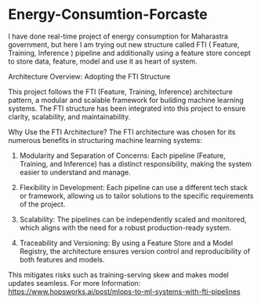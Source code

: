 # Energy-Consumtion-Forcaste
I have done real-time project of energy consumption for Maharastra government, but here I am trying out new structure called FTI ( Feature, Training, Inference ) pipeline and additionally using a feature store concept to store data, feature, model and use it as heart of system.


Architecture Overview: Adopting the FTI Structure

This project follows the FTI (Feature, Training, Inference) architecture pattern, a modular and scalable framework for building machine learning systems. The FTI structure has been integrated into this project to ensure clarity, scalability, and maintainability.

Why Use the FTI Architecture?
The FTI architecture was chosen for its numerous benefits in structuring machine learning systems:

1) Modularity and Separation of Concerns:
Each pipeline (Feature, Training, and Inference) has a distinct responsibility, making the system easier to understand and manage.

2) Flexibility in Development:
Each pipeline can use a different tech stack or framework, allowing us to tailor solutions to the specific requirements of the project.

3) Scalability:
The pipelines can be independently scaled and monitored, which aligns with the need for a robust production-ready system.

4) Traceability and Versioning:
By using a Feature Store and a Model Registry, the architecture ensures version control and reproducibility of both features and models. 

This mitigates risks such as training-serving skew and makes model updates seamless.
For more Information: https://www.hopsworks.ai/post/mlops-to-ml-systems-with-fti-pipelines